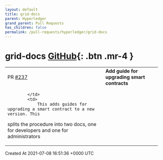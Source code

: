 ```yaml
---
layout: default
title: grid-docs
parent: Hyperledger
grand_parent: Pull Requests
has_children: false
permalink: /pull-requests/hyperledger/grid-docs
---
```


# grid-docs <span class="fs-3 right-align">[GitHub](https://github.com/hyperledger/grid-docs){: .btn .mr-4 }</span>


<div>
    <table>
        <tr>
            <td>
                PR <a href="https://github.com/hyperledger/grid-docs/pull/237" class=".btn">#237</a>
            </td>
            <td>
                <b>
                    Add guide for upgrading smart contracts
                </b>
            </td>
        </tr>
        <tr>
            <td>
                
            </td>
            <td>
                This adds guides for upgrading a smart contract to a new version. This
splits the procedure into two docs, one for developers and one for
administrators
            </td>
        </tr>
    </table>
    <div class="right-align">
        Created At 2021-07-08 16:51:36 +0000 UTC
    </div>
</div>

